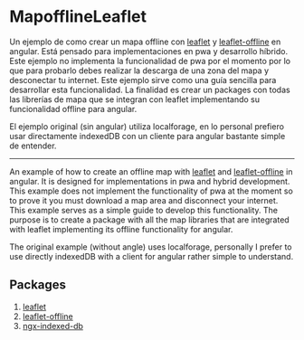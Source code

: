# MapofflineLeaflet

Un ejemplo de como crear un mapa offline con  [leaflet](https://github.com/Leaflet/Leaflet) y [leaflet-offline](https://github.com/esteban03/leaflet-offline) en angular. Está pensado para implementaciones en pwa y desarrollo híbrido. Este ejemplo no implementa la funcionalidad de pwa por el momento por lo que para probarlo debes realizar la descarga de una zona del mapa y desconectar tu internet. Este ejemplo sirve como una guía sencilla para desarrollar esta funcionalidad. La finalidad es crear un packages con todas las librerías de mapa que se integran con leaflet implementando su funcionalidad offline para angular.

El ejemplo original (sin angular) utiliza localforage, en lo personal prefiero usar directamente indexedDB con un cliente para angular bastante simple de entender.

-----

An example of how to create an offline map with [leaflet](https://github.com/Leaflet/Leaflet) and [leaflet-offline](https://github.com/esteban03/leaflet-offline) in angular. It is designed for implementations in pwa and hybrid development. This example does not implement the functionality of pwa at the moment so to prove it you must download a map area and disconnect your internet. This example serves as a simple guide to develop this functionality. The purpose is to create a package with all the map libraries that are integrated with leaflet implementing its offline functionality for angular.

The original example (without angle) uses localforage, personally I prefer to use directly indexedDB with a client for angular rather simple to understand.

## Packages
1. [leaflet](https://github.com/Leaflet/Leaflet)
2. [leaflet-offline](https://github.com/esteban03/leaflet-offline)
3. [ngx-indexed-db](https://github.com/assuncaocharles/ngx-indexed-db)
